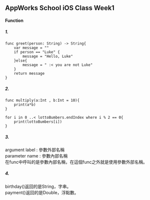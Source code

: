 AppWorks School iOS Class Week1
---
#### Function
##### 1.
```swift=
func greet(person: String) -> String{
    var message = ""
    if person == "Luke" {
        message = "Hello, Luke"
    }else{
        message = " :< you are not Luke"
    }
    return message
}
```
##### 2. 
```swift=
func multiply(a:Int , b:Int = 10){
    print(a*b)
}
```
```swift=
for i in 0 ..< lottoBumbers.endIndex where i % 2 == 0{
    print(lottoBumbers[i])
}
```
##### 3.
argument label : 參數外部名稱    
parameter name : 參數內部名稱    
在func中呼叫的是參數內部名稱，在這個func之外就是使用參數外部名稱。
##### 4.
birthday()返回的是String，字串。    
payment()返回的是Double，浮點數。